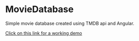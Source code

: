 # MovieDatabase

Simple movie database created using TMDB api and Angular.

[Click on this link for a working demo](https://rizwanpasha.github.io/movie_database/#/)
